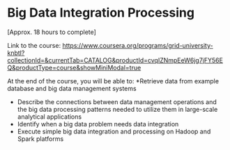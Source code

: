 # Big Data Integration Processing

[Approx. 18 hours to complete]

Link to the course: https://www.coursera.org/programs/grid-university-knbtl?collectionId=&currentTab=CATALOG&productId=cvqIZNmpEeW6jg7jFY56EQ&productType=course&showMiniModal=true

At the end of the course, you will be able to:
*Retrieve data from example database and big data management systems
* Describe the connections between data management operations and the big data processing patterns needed to utilize them in large-scale analytical applications
* Identify when a big data problem needs data integration
* Execute simple big data integration and processing on Hadoop and Spark platforms